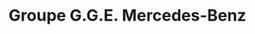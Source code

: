 ---
title: "Groupe G.G.E. Mercedes-Benz"
url: /les-ulis/groupe-g-g-e-mercedes-benz/
shop: Autohaus
---